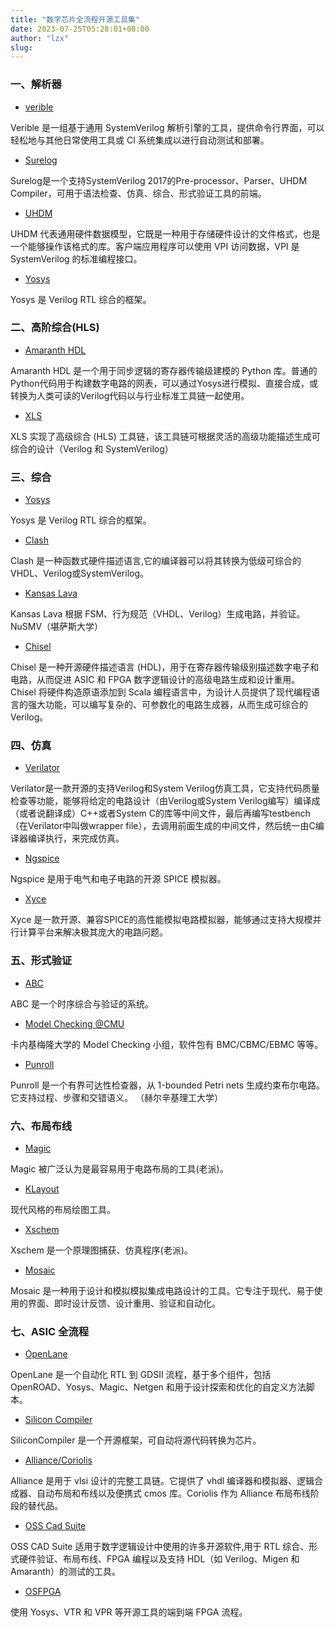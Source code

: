 ```yaml
---
title: "数字芯片全流程开源工具集"
date: 2023-07-25T05:28:01+08:00
author: "lzx"
slug: 
---
```


### 一、解析器

- [verible](https://github.com/chipsalliance/verible) 

Verible 是一组基于通用 SystemVerilog 解析引擎的工具，提供命令行界面，可以轻松地与其他日常使用工具或 CI 系统集成以进行自动测试和部署。

- [Surelog](https://github.com/chipsalliance/Surelog)

Surelog是一个支持SystemVerilog 2017的Pre-processor、Parser、UHDM Compiler，可用于语法检查、仿真、综合、形式验证工具的前端。

- [UHDM](https://github.com/chipsalliance/UHDM)

UHDM 代表通用硬件数据模型，它既是一种用于存储硬件设计的文件格式，也是一个能够操作该格式的库。客户端应用程序可以使用 VPI 访问数据，VPI 是 SystemVerilog 的标准编程接口。

- [Yosys](https://github.com/YosysHQ/yosys)

Yosys 是 Verilog RTL 综合的框架。

### 二、高阶综合(HLS)

- [Amaranth HDL](https://github.com/amaranth-lang)

Amaranth HDL 是一个用于同步逻辑的寄存器传输级建模的 Python 库。普通的Python代码用于构建数字电路的网表，可以通过Yosys进行模拟、直接合成，或转换为人类可读的Verilog代码以与行业标准工具链一起使用。

- [XLS](https://google.github.io/xls/)

XLS 实现了高级综合 (HLS) 工具链，该工具链可根据灵活的高级功能描述生成可综合的设计（Verilog 和 SystemVerilog）


### 三、综合

- [Yosys](https://github.com/YosysHQ/yosys)

Yosys 是 Verilog RTL 综合的框架。

- [Clash](https://clash-lang.org/)

Clash 是一种函数式硬件描述语言,它的编译器可以将其转换为低级可综合的VHDL、Verilog或SystemVerilog。

- [Kansas Lava](https://ku-fpg.github.io/software/kansas-lava/)

Kansas Lava 根据 FSM、行为规范（VHDL、Verilog）生成电路，并验证。NuSMV（堪萨斯大学）

- [Chisel](https://github.com/chipsalliance/chisel)

Chisel 是一种开源硬件描述语言 (HDL)，用于在寄存器传输级别描述数字电子和电路，从而促进 ASIC 和 FPGA 数字逻辑设计的高级电路生成和设计重用。 Chisel 将硬件构造原语添加到 Scala 编程语言中，为设计人员提供了现代编程语言的强大功能，可以编写复杂的、可参数化的电路生成器，从而生成可综合的 Verilog。

### 四、仿真

- [Verilator](https://verilator.org/guide/latest/)

Verilator是一款开源的支持Verilog和System Verilog仿真工具，它支持代码质量检查等功能，能够将给定的电路设计（由Verilog或System Verilog编写）编译成（或者说翻译成）C++或者System C的库等中间文件，最后再编写testbench（在Verilator中叫做wrapper file），去调用前面生成的中间文件，然后统一由C编译器编译执行，来完成仿真。

- [Ngspice](https://ngspice.sourceforge.io/)

Ngspice 是用于电气和电子电路的开源 SPICE 模拟器。

- [Xyce](https://xyce.sandia.gov/)

Xyce 是一款开源、兼容SPICE的高性能模拟电路模拟器，能够通过支持大规模并行计算平台来解决极其庞大的电路问题。


### 五、形式验证


- [ABC](https://people.eecs.berkeley.edu/~alanmi/abc/)

ABC 是一个时序综合与验证的系统。

- [Model Checking @CMU](https://www.cs.cmu.edu/~modelcheck/code.htm)

卡内基梅隆大学的 Model Checking 小组，软件包有 BMC/CBMC/EBMC 等等。

- [Punroll](http://users.ics.aalto.fi/kepa/tools/punroll/)

Punroll 是一个有界可达性检查器，从 1-bounded Petri nets 生成约束布尔电路。它支持过程、步骤和交错语义。 （赫尔辛基理工大学）


### 六、布局布线

- [Magic](http://opencircuitdesign.com/magic/)

Magic 被广泛认为是最容易用于电路布局的工具(老派)。

- [KLayout](https://www.klayout.de/)

现代风格的布局绘图工具。

- [Xschem](https://xschem.sourceforge.io/stefan/index.html)

Xschem 是一个原理图捕获、仿真程序(老派)。

- [Mosaic](https://nyancad.github.io/Mosaic/)

Mosaic 是一种用于设计和模拟模拟集成电路设计的工具。它专注于现代、易于使用的界面、即时设计反馈、设计重用、验证和自动化。

### 七、ASIC 全流程

- [OpenLane](https://github.com/The-OpenROAD-Project/OpenLane) 

OpenLane 是一个自动化 RTL 到 GDSII 流程，基于多个组件，包括 OpenROAD、Yosys、Magic、Netgen 和用于设计探索和优化的自定义方法脚本。

- [Silicon Compiler](https://www.siliconcompiler.com/)

SiliconCompiler 是一个开源框架，可自动将源代码转换为芯片。

- [Alliance/Coriolis](http://coriolis.lip6.fr/)

Alliance 是用于 vlsi 设计的完整工具链。它提供了 vhdl 编译器和模拟器、逻辑合成器、自动布局和布线以及便携式 cmos 库。Coriolis 作为 Alliance 布局布线阶段的替代品。

- [OSS Cad Suite](https://github.com/YosysHQ/oss-cad-suite-build)

OSS CAD Suite 适用于数字逻辑设计中使用的许多开源软件,用于 RTL 综合、形式硬件验证、布局布线、FPGA 编程以及支持 HDL（如 Verilog、Migen 和 Amaranth）的测试的工具。


- [OSFPGA](https://github.com/os-fpga) 

使用 Yosys、VTR 和 VPR 等开源工具的端到端 FPGA 流程。